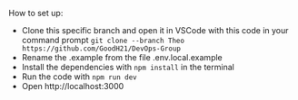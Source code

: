 
How to set up:

- Clone this specific branch and open it in VSCode with this code in your command prompt `git clone --branch Theo https://github.com/GoodH21/DevOps-Group`
- Rename the .example from the file .env.local.example
- Install the dependencies with `npm install` in the terminal
- Run the code with `npm run dev`
- Open http://localhost:3000
